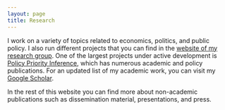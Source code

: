 ```yaml
---
layout: page
title: Research
---
```


I work on a variety of topics related to economics, politics, and public policy.
I also run different projects that you can find in the <a target="_blank" rel="noopener noreferrer" href="http://turingcss.org">website of my research group</a>.
One of the largest projects under active development is <a target="_blank" rel="noopener noreferrer" href="http://policypriority.org">Policy Priority Inference</a>, which has numerous academic and policy publications.
For an updated list of my academic work, you can visit my <a target="_blank" rel="noopener noreferrer" href="https://scholar.google.com/citations?hl=en&user=5ft7NZkAAAAJ">Google Scholar</a>.

In the rest of this website you can find more about non-academic publications such as dissemination material, presentations, and press.



